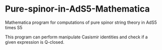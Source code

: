 # Pure-spinor-in-AdS5-Mathematica
Mathematica program for computations of 
pure spinor string theory in AdS5 times S5 

This program can perform manipulate Casismir 
identities and check if a given expression is Q-closed.
